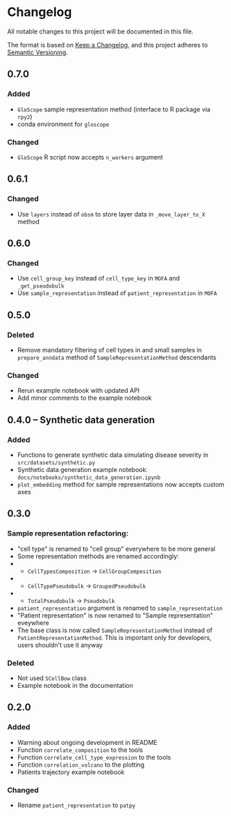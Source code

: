 # Changelog

All notable changes to this project will be documented in this file.

The format is based on [Keep a Changelog][],
and this project adheres to [Semantic Versioning][].

[keep a changelog]: https://keepachangelog.com/en/1.0.0/
[semantic versioning]: https://semver.org/spec/v2.0.0.html

## 0.7.0

### Added

-   `GloScope` sample representation method (interface to R package via `rpy2`)
-   conda environment for `gloscope`

### Changed

-   `GloScope` R script now accepts `n_workers` argument

## 0.6.1

### Changed

-   Use `layers` instead of `obsm` to store layer data in `_move_layer_to_X` method

## 0.6.0

### Changed

-   Use `cell_group_key` instead of `cell_type_key` in `MOFA` and `_get_pseudobulk`
-   Use `sample_representation` instead of `patient_representation` in `MOFA`

## 0.5.0

### Deleted

-   Remove mandatory filtering of cell types in and small samples in `prepare_anndata` method of `SampleRepresentationMethod` descendants

### Changed

-   Rerun example notebook with updated API
-   Add minor comments to the example notebook

## 0.4.0 – Synthetic data generation

### Added

-   Functions to generate synthetic data simulating disease severity in `src/datasets/synthetic.py`
-   Synthetic data generation example notebook: `docs/notebooks/synthetic_data_generation.ipynb`
-   `plot_embedding` method for sample representations now accepts custom axes

## 0.3.0

### Sample representation refactoring:

-   "cell type" is renamed to "cell group" everywhere to be more general
-   Some representation methods are renamed accordingly:
-   -   `CellTypesComposition` -> `CellGroupComposition`
-   -   `CellTypePseudobulk` -> `GroupedPseudobulk`
-   -   `TotalPseudobulk` -> `Pseudobulk`
-   `patient_representation` argument is renamed to `sample_representation`
-   "Patient representation" is now renamed to "Sample representation" eveywhere
-   The base class is now called `SampleRepresentationMethod` instead of `PatientRepresentationMethod`. This is important only for developers, users shouldn't use it anyway

### Deleted

-   Not used `SCellBow` class
-   Example notebook in the documentation

## 0.2.0

### Added

-   Warning about ongoing development in README
-   Function `correlate_composition` to the tools
-   Function `correlate_cell_type_expression` to the tools
-   Function `correlation_volcano` to the plotting
-   Patients trajectory example notebook

### Changed

-   Rename `patient_representation` to `patpy`
